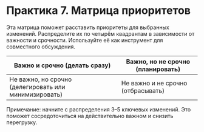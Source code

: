 # Практика 7. Матрица приоритетов

Эта матрица поможет расставить приоритеты для выбранных изменений. Распределите их по четырём квадрантам в зависимости от важности и срочности. Используйте её как инструмент для совместного обсуждения.

| Важно и срочно (делать сразу)                     | Важно, но не срочно (планировать)  |
|---------------------------------------------------|------------------------------------|
| Не важно, но срочно (делегировать или минимизировать) | Не важно и не срочно (отбрасывать) |

Примечание: начните с распределения 3–5 ключевых изменений. Это поможет сосредоточиться на действительно важном и снизить перегрузку.
